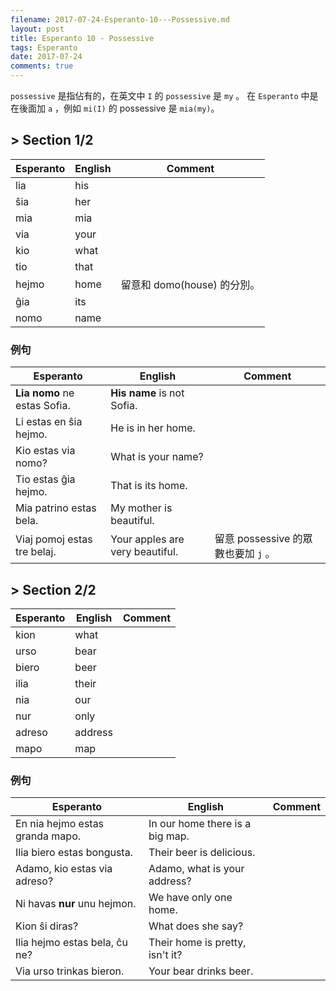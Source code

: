```yaml
---
filename: 2017-07-24-Esperanto-10---Possessive.md
layout: post
title: Esperanto 10 - Possessive
tags: Esperanto
date: 2017-07-24
comments: true
---
```


`possessive` 是指佔有的，在英文中 `I` 的 `possessive` 是 `my` 。 在 `Esperanto` 中是在後面加 `a` ，例如 `mi(I)` 的 possessive 是 `mia(my)`。

## > Section 1/2

|Esperanto|English|Comment|
|---|---|---|
|lia|his||
|ŝia|her||
|mia|mia||
|via|your||
|kio|what||
|tio|that||
|hejmo|home|留意和 domo(house) 的分別。|
|ĝia|its||
|nomo|name||

### 例句

|Esperanto|English|Comment|
|---|---|---|
|**Lia nomo** ne estas Sofia.|**His name** is not Sofia.||
|Li estas en ŝia hejmo.|He is in her home.||
|Kio estas via nomo?|What is your name?||
|Tio estas ĝia hejmo.|That is its home.||
|Mia patrino estas bela.|My mother is beautiful.||
|Viaj pomoj estas tre belaj.|Your apples are very beautiful.|留意 possessive 的眾數也要加 `j` 。|

## > Section 2/2

|Esperanto|English|Comment|
|---|---|---|
|kion|what||
|urso|bear||
|biero|beer||
|ilia|their||
|nia|our||
|nur|only||
|adreso|address||
|mapo|map||

### 例句

|Esperanto|English|Comment|
|---|---|---|
|En nia hejmo estas granda mapo.|In our home there is a big map.||
|Ilia biero estas bongusta.|Their beer is delicious.||
|Adamo, kio estas via adreso?|Adamo, what is your address?||
|Ni havas **nur** unu hejmon.|We have only one home.||
|Kion ŝi diras?|What does she say?||
|Ilia hejmo estas bela, ĉu ne?|Their home is pretty, isn't it?||
|Via urso trinkas bieron.|Your bear drinks beer.||
